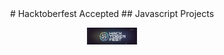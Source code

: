 
<div align="center">
    # Hacktoberfest Accepted
    ## Javascript Projects
</div>
<p align="center">
    <img src="/assets/banner.jpg" align="center" width="80"/>
</p>
